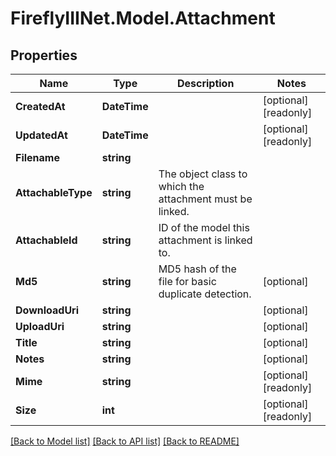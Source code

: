 # FireflyIIINet.Model.Attachment

## Properties

Name | Type | Description | Notes
------------ | ------------- | ------------- | -------------
**CreatedAt** | **DateTime** |  | [optional] [readonly] 
**UpdatedAt** | **DateTime** |  | [optional] [readonly] 
**Filename** | **string** |  | 
**AttachableType** | **string** | The object class to which the attachment must be linked. | 
**AttachableId** | **string** | ID of the model this attachment is linked to. | 
**Md5** | **string** | MD5 hash of the file for basic duplicate detection. | [optional] 
**DownloadUri** | **string** |  | [optional] 
**UploadUri** | **string** |  | [optional] 
**Title** | **string** |  | [optional] 
**Notes** | **string** |  | [optional] 
**Mime** | **string** |  | [optional] [readonly] 
**Size** | **int** |  | [optional] [readonly] 

[[Back to Model list]](../README.md#documentation-for-models) [[Back to API list]](../README.md#documentation-for-api-endpoints) [[Back to README]](../README.md)

